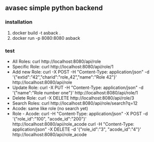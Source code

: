 ## avasec simple python backend

### installation

1. docker build -t asback .
2. docker run -p 8080:8080 asback

### test

* All Roles:      curl http://localhost:8080/api/role
* Specific Role:  curl http://localhost:8080/api/role/1
* Add new Role:   curl -X POST -H "Content-Type: application/json" -d '{"extid":"42","charid":"role_42","name":"Role 42"}' http://localhost:8080/api/role
* Update Role:    curl -X PUT  -H "Content-Type: application/json" -d '{"name":"Role number one"}' http://localhost:8080/api/role/1
* Delete Role:    curl -X DELETE http://localhost:8080/api/role/3
* Search Roles:   curl http://localhost:8080/api/role/search?q=12
* Acode:          same like role (no search yet)
* Role - Acode:   curl -H "Content-Type: application/json" -X POST -d '{"role_id":"100", "acode_id":"200"}' http://localhost:8080/api/role_acode
                  curl -H "Content-Type: application/json" -X DELETE -d '{"role_id":"3", "acode_id":"4"}' http://localhost:8080/api/role_acode
